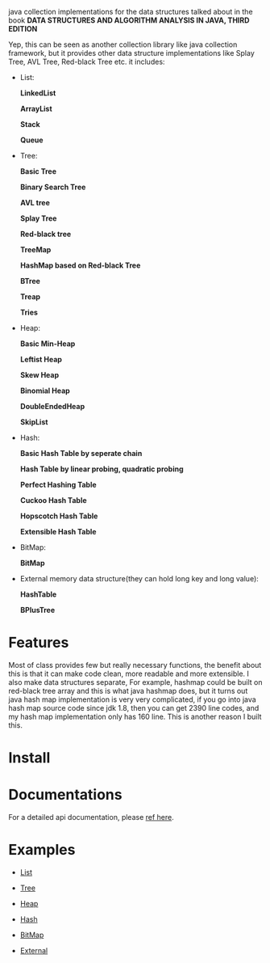 java collection implementations for the data structures talked about in
the book **DATA STRUCTURES AND ALGORITHM ANALYSIS IN JAVA, THIRD EDITION**

Yep, this can be seen as another collection library like java collection
framework, but it provides other data structure implementations like
Splay Tree, AVL Tree, Red-black Tree etc. it includes:

* List: </p>
**LinkedList** </p>
**ArrayList** </p>
**Stack** </p>
**Queue**

* Tree: </p>
**Basic Tree** </p>
**Binary Search Tree** </p>
**AVL tree** </p>
**Splay Tree** </p>
**Red-black tree** </p>
**TreeMap** </p>
**HashMap based on Red-black Tree** </p>
**BTree** </p>
**Treap** </p>
**Tries**

* Heap: </p>
**Basic Min-Heap** </p>
**Leftist Heap** </p>
**Skew Heap** </p>
**Binomial Heap** </p>
**DoubleEndedHeap** </p>
**SkipList** </p>

* Hash: </p>
**Basic Hash Table by seperate chain** </p>
**Hash Table by linear probing, quadratic probing** </p>
**Perfect Hashing Table** </p>
**Cuckoo Hash Table** </p>
**Hopscotch Hash Table** </p>
**Extensible Hash Table** </p>

* BitMap: </p>
**BitMap**

* External memory data structure(they can hold long key and long value): </p>
**HashTable**</p>
**BPlusTree**

# Features

Most of class provides few but really necessary functions, the benefit about this is that it
can make code clean, more readable and more extensible. I also make
data structures separate, For example, hashmap could be built on
red-black tree array and this is what java hashmap does, but it turns
out java hash map implementation is very very complicated, if you go
into java hash map source code since jdk 1.8, then you can get 2390 line
codes, and my hash map implementation only has 160 line. This is
another reason I built this.

# Install


# Documentations
For a detailed api documentation, please [ref here]().

# Examples

* [List](https://github.com/xiaobogaga/data-structure/tree/master/src/main/java/com/tomzhu/list)

* [Tree](https://github.com/xiaobogaga/data-structure/tree/master/src/main/java/com/tomzhu/tree)

* [Heap](https://github.com/xiaobogaga/data-structure/tree/master/src/main/java/com/tomzhu/heap)

* [Hash](https://github.com/xiaobogaga/data-structure/tree/master/src/main/java/com/tomzhu/hash)

* [BitMap](https://github.com/xiaobogaga/data-structure/tree/master/src/main/java/com/tomzhu/bitmap)

* [External](https://github.com/xiaobogaga/data-structure/tree/master/src/main/java/com/tomzhu/external)